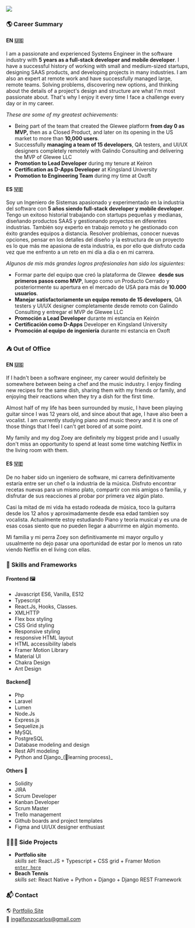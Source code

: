 ![](https://carlosalfonzo.tech/docs/banner.png)

### 🌎 Career Summary

#### EN 🇺🇸

I am a passionate and experienced Systems Engineer in the software industry with **5 years as a full-stack developer and mobile developer**. I have a successful history of working with small and medium-sized startups, designing SAAS products, and developing projects in many industries. I am also an expert at remote work and have successfully managed large, remote teams. Solving problems, discovering new options, and thinking about the details of a project's design and structure are what I'm most passionate about. That's why I enjoy it every time I face a challenge every day or in my career.

_These are some of my greatest achievements:_

*   Being part of the team that created the Glewee platform **from day 0 as MVP,** then as a Closed Product, and later on its opening in the US market to more than **10,000 users**. 
*   Successfully **managing a team of 15 developers**, QA testers, and UI/UX designers completely remotely with Galindo Consulting and delivering the MVP of Glewee LLC 
*   **Promotion to Lead Developer** during my tenure at Keiron 
*   **Certification as D-Apps Developer** at Kingsland University 
*   **Promotion to Engineering Team** during my time at Oxoft

#### ES 🇻🇪

Soy un Ingeniero de Sistemas apasionado y experimentado en la industria del software con **5 años siendo full-stack developer y mobile developer**. Tengo un exitoso historial trabajando con startups pequeñas y medianas, diseñando productos SAAS y gestionando proyectos en diferentes industrias. También soy experto en trabajo remoto y he gestionado con éxito grandes equipos a distancia. Resolver problemas, conocer nuevas opciones, pensar en los detalles del diseño y la estructura de un proyecto es lo que más me apasiona de esta industria, es por ello que disfruto cada vez que me enfrento a un reto en mi día a día o en mi carrera.

_Algunos de mis más grandes logros profesionales han sido los siguientes:_

*   Formar parte del equipo que creó la plataforma de Glewee  **desde sus primeros pasos como MVP**, luego como un Producto Cerrado y posteriormente su apertura en el mercado de USA para más de **10.000 usuarios**.
*   **Manejar satisfactoriamente un equipo remoto de 15 developers**, QA testers y UI/UX designer completamente desde remoto con Galindo Consulting y entregar el MVP de Glewee LLC
*   **Promoción a Lead Developer** durante mi estancia en Keirón
*   **Certificación como D-Apps** Developer en Kingsland University
*   **Promoción al equipo de ingeniería** durante mi estancia en Oxoft

### ⛺️ Out of Office

#### EN 🇺🇸

If I hadn't been a software engineer, my career would definitely be somewhere between being a chef and the music industry. I enjoy finding new recipes for the same dish, sharing them with my friends or family, and enjoying their reactions when they try a dish for the first time.

Almost half of my life has been surrounded by music, I have been playing guitar since I was 12 years old, and since about that age, I have also been a vocalist. I am currently studying piano and music theory and it is one of those things that I feel I can't get bored of at some point.

My family and my dog Zoey are definitely my biggest pride and I usually don't miss an opportunity to spend at least some time watching Netflix in the living room with them. 

#### ES 🇻🇪

De no haber sido un ingeniero de software, mi carrera definitivamente estaría entre ser un chef o la industria de la música. Disfruto encontrar recetas nuevas para un mismo plato, compartir con mis amigos o familia, y disfrutar de sus reacciones al probar por primera vez algún plato.

Casi la mitad de mi vida ha estado rodeada de música, toco la guitarra desde los 12 años y aproximadamente desde esa edad tambien soy vocalista. Actualmente estoy estudiando Piano y teoría musical y es una de esas cosas siento que no pueden llegar a aburrirme en algún momento.

Mi familia y mi perra Zoey son definitivamente mi mayor orgullo y usualmente no dejo pasar una oportunidad de estar por lo menos un rato viendo Netflix en el living con ellas. 

### 🤿 Skills and Frameworks

#### Frontend 🖼️

*   Javascript ES6, Vanilla, ES12
*   Typescript
*   React.Js, Hooks, Classes. 
*   XMLHTTP
*   Flex box styling
*   CSS Grid styling
*   Responsive styling
*   responsive HTML layout
*   HTML accessibility labels
*   Framer Motion Library
*   Material UI
*   Chakra Design
*   Ant Design

#### Backend🔮

*   Php
*   Laravel
*   Lumen
*   Node.Js
*   Express.js
*   Sequelize.js
*   MySQL
*   PostgreSQL
*   Database modeling and design
*   Rest API modeling
*   Python and Django_(📒learning process)_

#### Others 🌊

*   Solidity
*   JIRA
*   Scrum Developer
*   Kanban Developer
*   Scrum Master
*   Trello management
*   Github boards and project templates
*   Figma and UI/UX designer enthusiast

### 👨🏽‍💻 Side Projects

*   **Portfolio site**  
    _skills set:_ React.JS + Typescript + CSS grid + Framer Motion  
    [`enter here`](https://carlosalfonzo.tech)
*   **Beach Tennis**  
    _skills set:_ React Native + Python + Django + Django REST Framework

### 📬 Contact

🌎 [Portfolio Site](https://carlosalfonzo.tech)   
📨 [ingalfonzocarlos@gmail.com](mailto:ingalfonzocarlos@gmail.com)
